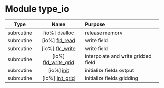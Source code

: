 # Module type_io

| Type | Name | Purpose |
| :--: | :--: | :---------- |
| subroutine | [io%] [dealloc](https://github.com/JCSDA/saber/src/saber/bump/type_io.F90#L74) | release memory |
| subroutine | [io%] [fld_read](https://github.com/JCSDA/saber/src/saber/bump/type_io.F90#L109) | write field |
| subroutine | [io%] [fld_write](https://github.com/JCSDA/saber/src/saber/bump/type_io.F90#L156) | write field |
| subroutine | [io%] [fld_write_grid](https://github.com/JCSDA/saber/src/saber/bump/type_io.F90#L289) | interpolate and write gridded field |
| subroutine | [io%] [init](https://github.com/JCSDA/saber/src/saber/bump/type_io.F90#L420) | initialize fields output |
| subroutine | [io%] [init_grid](https://github.com/JCSDA/saber/src/saber/bump/type_io.F90#L568) | initialize fields gridding |
